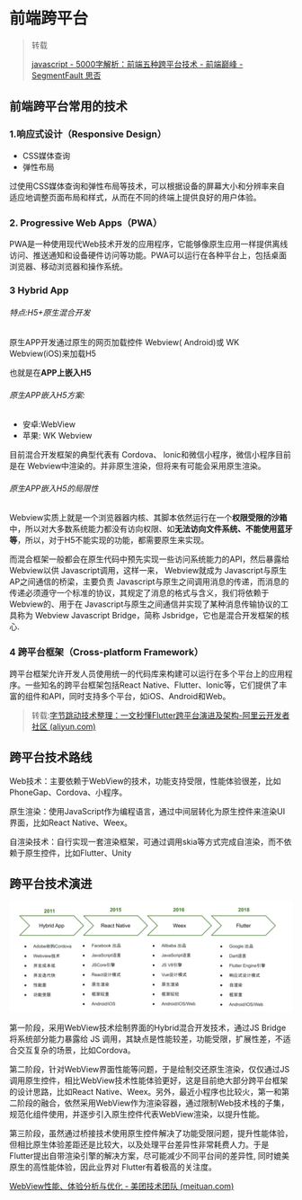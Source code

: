#  前端跨平台

> 转载
>
> [javascript - 5000字解析：前端五种跨平台技术 - 前端巅峰 - SegmentFault 思否](https://segmentfault.com/a/1190000022106809)

## 前端跨平台常用的技术

### 1.响应式设计（Responsive Design）

- CSS媒体查询
- 弹性布局

过使用CSS媒体查询和弹性布局等技术，可以根据设备的屏幕大小和分辨率来自适应地调整页面布局和样式，从而在不同的终端上提供良好的用户体验。



### 2. Progressive Web Apps（PWA）

PWA是一种使用现代Web技术开发的应用程序，它能够像原生应用一样提供离线访问、推送通知和设备硬件访问等功能。PWA可以运行在各种平台上，包括桌面浏览器、移动浏览器和操作系统。



### 3 Hybrid App

###### 特点:H5+原生混合开发

原生APP开发通过原生的网页加载控件 Webview( Android)或 WK Webview(iOS)来加载H5

也就是在**APP上嵌入H5**

###### 原生APP嵌入H5方案:

- 安卓:WebView
- 苹果: WK Webview

目前混合开发框架的典型代表有 Cordova、 lonic和微信小程序，微信小程序目前是在 Webview中渲染的。并非原生渲染，但将来有可能会采用原生渲染。



###### 原生APP嵌入H5的局限性

Webview实质上就是一个浏览器器内核、其脚本依然运行在一个**权限受限的沙箱**中，所以对大多数系统能力都没有访向权限、如**无法访向文件系统、不能使用蓝牙等**，所以，对于H5不能实现的功能，都需要原生来实现。

而混合框架一般都会在原生代码中预先实现一些访问系统能力的API，然后暴露给 Webview以供 Javascript调用，这样一来， Webview就成为 Javascript与原生AP之间通信的桥梁，主要负责 Javascript与原生之间调用消息的传递，而消息的传递必须遵守一个标准的协议，其规定了消息的格式与含义，我们将依赖于 Webview的、用于在 Javascript与原生之间通信并实现了某种消息传输协议的工具称为 Webview Javascript Bridge，简称 Jsbridge，它也是混合开发框架的核心.



### 4 跨平台框架（Cross-platform Framework）

跨平台框架允许开发人员使用统一的代码库来构建可以运行在多个平台上的应用程序。一些知名的跨平台框架包括React Native、Flutter、Ionic等，它们提供了丰富的组件和API，同时支持多个平台，如iOS、Android和Web。





> 转载:[字节跳动技术整理：一文秒懂Flutter跨平台演进及架构-阿里云开发者社区 (aliyun.com)](https://developer.aliyun.com/article/914437)



## 跨平台技术路线

Web技术：主要依赖于WebView的技术，功能支持受限，性能体验很差，比如PhoneGap、Cordova、小程序。

原生渲染：使用JavaScript作为编程语言，通过中间层转化为原生控件来渲染UI界面，比如React Native、Weex。

自渲染技术：自行实现一套渲染框架，可通过调用skia等方式完成自渲染，而不依赖于原生控件，比如Flutter、Unity



## 跨平台技术演进

![image-20240816170032997](img/image-20240816170032997.png)

第一阶段，采用WebView技术绘制界面的Hybrid混合开发技术，通过JS Bridge 将系统部分能力暴露给 JS 调用，其缺点是性能较差，功能受限，扩展性差，不适合交互复杂的场景，比如Cordova。 

第二阶段，针对WebView界面性能等问题，于是绘制交还原生渲染，仅仅通过JS调用原生控件，相比WebView技术性能体验更好，这是目前绝大部分跨平台框架的设计思路，比如React Native、Weex。另外，最近小程序也比较火，第一和第二阶段的融合，依然采用WebView作为渲染容器，通过限制Web技术栈的子集，规范化组件使用，并逐步引入原生控件代表WebView渲染，以提升性能。 

第三阶段，虽然通过桥接技术使用原生控件解决了功能受限问题，提升性能体验，但相比原生体验差距还是比较大，以及处理平台差异性非常耗费人力。于是Flutter提出自带渲染引擎的解决方案，尽可能减少不同平台间的差异性, 同时媲美原生的高性能体验，因此业界对 Flutter有着极高的关注度。







[WebView性能、体验分析与优化 - 美团技术团队 (meituan.com)](https://tech.meituan.com/2017/06/09/webviewperf.html)